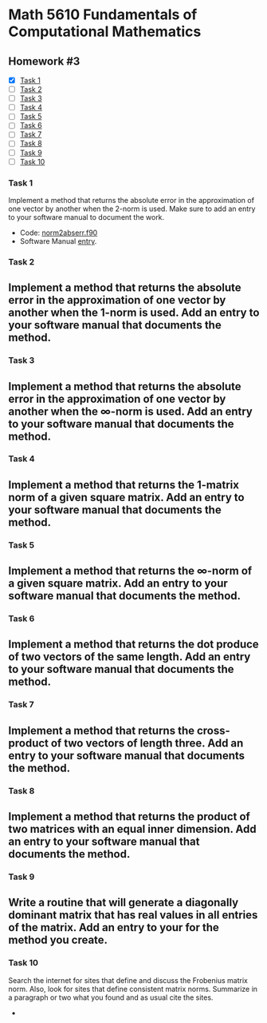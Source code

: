 # Math 5610 Fundamentals of Computational Mathematics

## Homework #3

- [x] [Task 1](#task-1)
- [ ] [Task 2](#task-2)
- [ ] [Task 3](#task-3)
- [ ] [Task 4](#task-4)
- [ ] [Task 5](#task-5)
- [ ] [Task 6](#task-6)
- [ ] [Task 7](#task-7)
- [ ] [Task 8](#task-8)
- [ ] [Task 9](#task-9)
- [ ] [Task 10](#task-10)

### Task 1
Implement a method that returns the absolute error in the approximation of one vector by another when the 2-norm is used. Make sure to add an entry to your software manual to document the work.
- Code: [norm2abserr.f90](norm2abserr.f90)
- Software Manual [entry](Software_Manual/norm2abserr.md).

### Task 2
Implement a method that returns the absolute error in the approximation of one vector by another when the 1-norm is used. Add an entry to your software manual that documents the method.
- 

### Task 3
Implement a method that returns the absolute error in the approximation of one vector by another when the ∞-norm is used. Add an entry to your software manual that documents the method.
- 

### Task 4
Implement a method that returns the 1-matrix norm of a given square matrix. Add an entry to your software manual that documents the method.
- 

### Task 5
Implement a method that returns the ∞-norm of a given square matrix. Add an entry to your software manual that documents the method.
- 

### Task 6
Implement a method that returns the dot produce of two vectors of the same length. Add an entry to your software manual that documents the method.
- 

### Task 7
Implement a method that returns the cross-product of two vectors of length three. Add an entry to your software manual that documents the method.
- 

### Task 8
Implement a method that returns the product of two matrices with an equal inner dimension. Add an entry to your software manual that documents the method.
- 

### Task 9
Write a routine that will generate a diagonally dominant matrix that has real values in all entries of the matrix. Add an entry to your for the method you create.
- 

### Task 10
Search the internet for sites that define and discuss the Frobenius matrix norm. Also, look for sites that define consistent matrix norms. Summarize in a paragraph or two what you found and as usual cite the sites.

- 